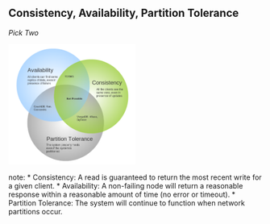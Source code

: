 ##  Consistency, Availability, Partition Tolerance

*Pick Two*

<img src="images/cap_venn.png" height="50%" width="50%">

note:
    * Consistency: A read is guaranteed to return the most recent write for a given client.
    * Availability: A non-failing node will return a reasonable response within a reasonable amount of time (no error or timeout).
    * Partition Tolerance: The system will continue to function when network partitions occur.

